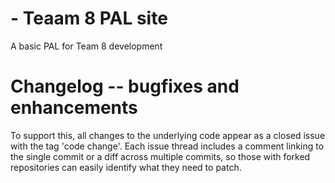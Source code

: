# - Teaam 8 PAL site

A basic PAL for Team 8 development

# Changelog -- bugfixes and enhancements

To support this, all changes to the underlying code appear as a closed issue with the tag 'code change'. Each issue thread includes a comment linking to the single commit or a diff across multiple commits, so those with forked repositories can easily identify what they need to patch.
